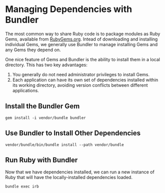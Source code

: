 # Managing Dependencies with Bundler

The most common way to share Ruby code is to package modules as Ruby Gems, available from
[RubyGems.org](https://rubygems.org/).  Intead of downloading and installing individual
Gems, we generally use Bundler to manage installing Gems and any Gems they depend on.

One nice feature of Gems and Bundler is the ability to install them in a local directory.
This has two key advantages:
1. You generally do not need administrator privileges to install Gems.
2. Each application can have its own set of dependencies installed within its working
   directory, avoiding version conflicts between different applications.

## Install the Bundler Gem
```
gem install -i vendor/bundle bundler
```

## Use Bundler to Install Other Dependencies
```
vendor/bundle/bin/bundle install --path vendor/bundle
```

## Run Ruby with Bundler
Now that we have dependencies installed, we can run a new instance of Ruby that will have
the locally-installed dependencies loaded.
```
bundle exec irb
```
